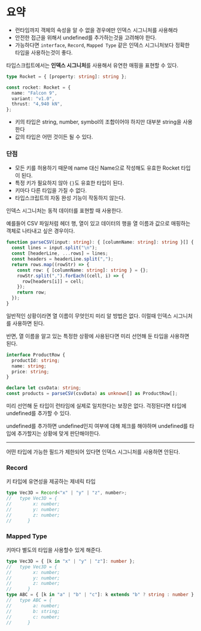# 요약

- 런타임까지 객체의 속성을 알 수 없을 경우에만 인덱스 시그니처를 사용해라
- 안전한 접근을 위해서 undefined를 추가하는것을 고려해야 한다.
- 가능하다면 `interface`, `Record`, `Mapped Type` 같은 인덱스 시그니처보다 정확한 타입을 사용하는것이 좋다.

타입스크립트에서는 **인덱스 시그니처**를 사용해서 유연한 매핑을 표현할 수 있다.

```typescript
type Rocket = { [property: string]: string };

const rocket: Rocket = {
  name: "Falcon 9",
  variant: "v1.0",
  thrust: "4,940 kN",
};
```

- 키의 타입은 string, number, symbol의 조합이어야 하지만 대부분 string을 사용한다
- 값의 타입은 어떤 것이든 될 수 있다.

### 단점

- 모든 키를 허용하기 때문에 name 대신 Name으로 작성해도 유효한 Rocket 타입이 된다.
- 특정 키가 필요하지 않아 `{}`도 유효한 타입이 된다.
- 키마다 다른 타입을 가질 수 없다.
- 타입스크립트의 자동 완성 기능이 작동하지 않는다.

인덱스 시그니처는 동적 데이터를 표현할 때 사용한다.

예를들어 CSV 파일처럼 헤더 행, 열이 있고 데이터의 행을 열 이름과 값으로 매핑하는 객체로 나타내고 싶은 경우이다.

```typescript
function parseCSV(input: string): { [columnName: string]: string }[] {
  const lines = input.split("\n");
  const [headerLine, ...rows] = lines;
  const headers = headerLine.split(",");
  return rows.map((rowStr) => {
    const row: { [columnName: string]: string } = {};
    rowStr.split(",").forEach((cell, i) => {
      row[headers[i]] = cell;
    });
    return row;
  });
}
```

일반적인 상황이라면 열 이름이 무엇인지 미리 알 방법은 없다.
이럴때 인덱스 시그니처를 사용하면 된다.

반면, 열 이름을 알고 있는 특정한 상황에 사용된다면 미리 선언해 둔 타입을 사용하면 된다.

```typescript
interface ProductRow {
  productId: string;
  name: string;
  price: string;
}

declare let csvData: string;
const products = parseCSV(csvData) as unknown[] as ProductRow[];
```

미리 선언해 둔 타입이 런타임에 실제로 일치한다는 보장은 없다. 걱정된다면 타입에 undefined를 추가할 수 있다.

undefined를 추가하면 undefined인지 여부에 대해 체크를 해야하며 undefined를 타입에 추가할지는 상황에 맞게 판단해야한다.

---

어떤 타입에 가능한 필드가 제한되어 있다면 인덱스 시그니처를 사용하면 안된다.

### Record

키 타입에 유연성을 제공하는 제네릭 타입

```typescript
type Vec3D = Record<"x" | "y" | "z", number>;
//   type Vec3D = {
//        x: number;
//        y: number;
//        z: number;
//      }
```

### Mapped Type

키마다 별도의 타입을 사용할수 있게 해준다.

```typescript
type Vec3D = { [k in "x" | "y" | "z"]: number };
//   type Vec3D = {
//        x: number;
//        y: number;
//        z: number;
//      }
type ABC = { [k in "a" | "b" | "c"]: k extends "b" ? string : number };
//   type ABC = {
//        a: number;
//        b: string;
//        c: number;
//      }
```
